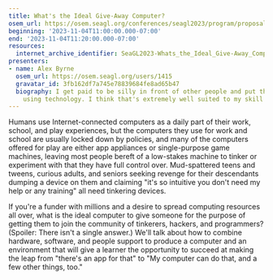 ```yaml
---
title: What's the Ideal Give-Away Computer?
osem_url: https://osem.seagl.org/conferences/seagl2023/program/proposals/936
beginning: '2023-11-04T11:00:00.000-07:00'
end: '2023-11-04T11:20:00.000-07:00'
resources:
  internet_archive_identifier: SeaGL2023-Whats_the_Ideal_Give-Away_Computer
presenters:
- name: Alex Byrne
  osem_url: https://osem.seagl.org/users/1415
  gravatar_id: 3fb162df7a745e78839684fe8ad65b47
  biography: I get paid to be silly in front of other people and put them at ease
    using technology. I think that's extremely well suited to my skill set.
---
```


Humans use Internet-connected computers as a daily part of their work, school, and play experiences, but the computers they use for work and school are usually locked down by policies, and many of the computers offered for play are either app appliances or single-purpose game machines, leaving most people bereft of a low-stakes machine to tinker or experiment with that they have full control over. Mud-spattered teens and tweens, curious adults, and seniors seeking revenge for their descendants dumping a device on them and claiming "it's so intuitive you don't need my help or any training" all need tinkering devices.

If you're a funder with millions and a desire to spread computing resources all over, what is the ideal computer to give someone for the purpose of getting them to join the community of tinkerers, hackers, and programmers? (Spoiler: There isn't a single answer.) We'll talk about how to combine hardware, software, and people support to produce a computer and an environment that will give a learner the opportunity to succeed at making the leap from "there's an app for that" to "My computer can do that, and a few other things, too."
